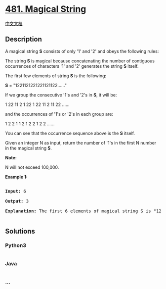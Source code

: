 # [481. Magical String](https://leetcode.com/problems/magical-string)

[中文文档](/solution/0400-0499/0481.Magical%20String/README.md)

## Description

<p>

A magical string <b>S</b> consists of only '1' and '2' and obeys the following rules:

</p>

<p>

The string <b>S</b> is magical because concatenating the number of contiguous occurrences of characters '1' and '2' generates the string <b>S</b> itself.

</p>

<p>

The first few elements of string <b>S</b> is the following:

<b>S</b> = "1221121221221121122……"

</p>

<p>

If we group the consecutive '1's and '2's in <b>S</b>, it will be:

</p>

<p>

1 22 11 2 1 22 1 22 11 2 11 22 ......

</p>

<p>

and the occurrences of '1's or '2's in each group are:

</p>

<p>

1 2 2 1 1 2 1 2 2 1 2 2 ......

</p>

<p>

You can see that the occurrence sequence above is the <b>S</b> itself.

</p>

<p>

Given an integer N as input, return the number of '1's in the first N number in the magical string <b>S</b>.

</p>

<p><b>Note:</b>

N will not exceed 100,000.

</p>

<p><b>Example 1:</b><br />

<pre>

<b>Input:</b> 6

<b>Output:</b> 3

<b>Explanation:</b> The first 6 elements of magical string S is "12211" and it contains three 1's, so return 3.

</pre>

</p>

## Solutions

<!-- tabs:start -->

### **Python3**

```python

```

### **Java**

```java

```

### **...**

```

```

<!-- tabs:end -->
